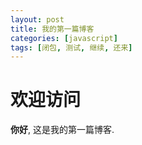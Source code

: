 ```yaml
---
layout: post
title: 我的第一篇博客
categories: [javascript]
tags: [闭包, 测试, 继续, 还来]
---
```


# 欢迎访问

**你好**, 这是我的第一篇博客.